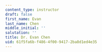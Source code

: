 ```yaml
---
content_type: instructor
draft: false
first_name: Evan
last_name: Chen
middle_initial: ''
salutation: ''
title: Dr. Evan Chen
uid: 61f5fa6b-f486-4f00-9417-2ba8d1ed4e35
---
```

